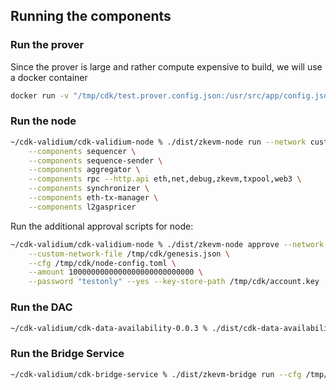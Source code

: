 ## Running the components

### Run the prover

Since the prover is large and rather compute expensive to build, we will use a docker container

```bash
docker run -v "/tmp/cdk/test.prover.config.json:/usr/src/app/config.json" -p 50061:50061 -p 50071:50071 --network host hermeznetwork/zkevm-prover:v3.0.2 zkProver -c /usr/src/app/config.json
```

### Run the node

```bash
~/cdk-validium/cdk-validium-node % ./dist/zkevm-node run --network custom --custom-network-file /tmp/cdk/genesis.json --cfg /tmp/cdk/node-config.toml \
	--components sequencer \
	--components sequence-sender \
	--components aggregator \
	--components rpc --http.api eth,net,debug,zkevm,txpool,web3 \
	--components synchronizer \
	--components eth-tx-manager \
	--components l2gaspricer
```

Run the additional approval scripts for node:

```bash
~/cdk-validium/cdk-validium-node % ./dist/zkevm-node approve --network custom \
	--custom-network-file /tmp/cdk/genesis.json \
	--cfg /tmp/cdk/node-config.toml \
	--amount 1000000000000000000000000000 \
	--password "testonly" --yes --key-store-path /tmp/cdk/account.key
```

### Run the DAC

```bash
~/cdk-validium/cdk-data-availability-0.0.3 % ./dist/cdk-data-availability run --cfg /tmp/cdk/dac-config.toml
```

### Run the Bridge Service

```bash
~/cdk-validium/cdk-bridge-service % ./dist/zkevm-bridge run --cfg /tmp/cdk/bridge-config.toml
```